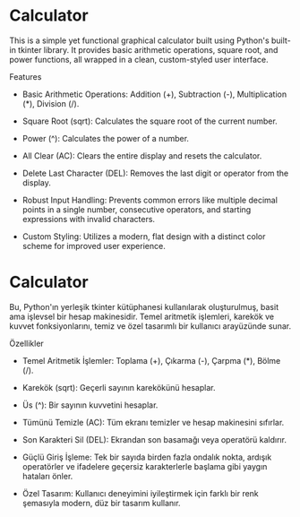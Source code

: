 # Calculator
This is a simple yet functional graphical calculator built using Python's built-in tkinter library. It provides basic arithmetic operations, square root, and power functions, all wrapped in a clean, custom-styled user interface.

Features

- Basic Arithmetic Operations: Addition (+), Subtraction (-), Multiplication (*), Division (/).

- Square Root (sqrt): Calculates the square root of the current number.

- Power (^): Calculates the power of a number.

- All Clear (AC): Clears the entire display and resets the calculator.

- Delete Last Character (DEL): Removes the last digit or operator from the display.

- Robust Input Handling: Prevents common errors like multiple decimal points in a single number, consecutive operators, and starting expressions with invalid characters.

- Custom Styling: Utilizes a modern, flat design with a distinct color scheme for improved user experience.


# Calculator
Bu, Python'ın yerleşik tkinter kütüphanesi kullanılarak oluşturulmuş, basit ama işlevsel bir hesap makinesidir. Temel aritmetik işlemleri, karekök ve kuvvet fonksiyonlarını, temiz ve özel tasarımlı bir kullanıcı arayüzünde sunar.

Özellikler

- Temel Aritmetik İşlemler: Toplama (+), Çıkarma (-), Çarpma (*), Bölme (/).

- Karekök (sqrt): Geçerli sayının karekökünü hesaplar.

- Üs (^): Bir sayının kuvvetini hesaplar.

- Tümünü Temizle (AC): Tüm ekranı temizler ve hesap makinesini sıfırlar.

- Son Karakteri Sil (DEL): Ekrandan son basamağı veya operatörü kaldırır.

- Güçlü Giriş İşleme: Tek bir sayıda birden fazla ondalık nokta, ardışık operatörler ve ifadelere geçersiz karakterlerle başlama gibi yaygın hataları önler.

- Özel Tasarım: Kullanıcı deneyimini iyileştirmek için farklı bir renk şemasıyla modern, düz bir tasarım kullanır.

